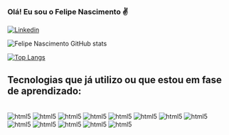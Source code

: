 ### Olá! Eu sou o Felipe Nascimento ✌️

[![Linkedin](https://img.shields.io/badge/LinkedIn-0077B5?style=for-the-badge&logo=linkedin&logoColor=white)](https://www.linkedin.com/in/felipe-nascimento-web-developer/)

![Felipe Nascimento GitHub stats](https://github-readme-stats.vercel.app/api?username=devluizfelipe&show_icons=true&theme=radical)

[![Top Langs](https://github-readme-stats.vercel.app/api/top-langs/?username=anuraghazra&layout=compact)](https://github.com/devluizfelipe/github-readme-stats)

## Tecnologias que já utilizo ou que estou em fase de aprendizado:

<div style="display: inline_block"><br>
    <img align="center"alt="html5" src="https://img.shields.io/badge/HTML5-E34F26?style=for-the-badge&logo=html5&logoColor=white">
    <img align="center"alt="html5" src="https://img.shields.io/badge/CSS3-1572B6?style=for-the-badge&logo=css3&logoColor=white">
    <img align="center"alt="html5" src="https://img.shields.io/badge/JavaScript-F7DF1E?style=for-the-badge&logo=javascript&logoColor=black">
    <img align="center"alt="html5" src="https://img.shields.io/badge/React-20232A?style=for-the-badge&logo=react&logoColor=61DAFB">
    <img align="center"alt="html5" src="https://img.shields.io/badge/React_Router-CA4245?style=for-the-badge&logo=react-router&logoColor=white">
    <img align="center"alt="html5" src="https://img.shields.io/badge/Node.js-43853D?style=for-the-badge&logo=node.js&logoColor=white">
    <img align="center"alt="html5" src="https://img.shields.io/badge/Express.js-404D59?style=for-the-badge">
    <img align="center"alt="html5" src="https://img.shields.io/badge/TypeScript-007ACC?style=for-the-badge&logo=typescript&logoColor=white">
    <img align="center"alt="html5" src="https://img.shields.io/badge/Java-ED8B00?style=for-the-badge&logo=java&logoColor=white">
    <img align="center"alt="html5" src="https://img.shields.io/badge/MySQL-00000F?style=for-the-badge&logo=mysql&logoColor=white">
    <img align="center"alt="html5" src="https://img.shields.io/badge/MongoDB-4EA94B?style=for-the-badge&logo=mongodb&logoColor=white">
    <img align="center"alt="html5" src="https://img.shields.io/badge/Amazon_AWS-FF9900?style=for-the-badge&logo=amazonaws&logoColor=white">
    <img align="center"alt="html5" src="https://img.shields.io/badge/Oracle-F80000?style=for-the-badge&logo=oracle&logoColor=black">
    
  
    

</div>

